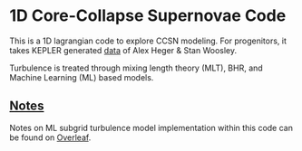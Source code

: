 # 1D Core-Collapse Supernovae Code

This is a 1D lagrangian code to explore CCSN modeling. For progenitors, it takes KEPLER generated [data](https://2sn.org/stellarevolution/) of Alex Heger & Stan Woosley.

Turbulence is treated through mixing length theory (MLT), BHR, and Machine Learning (ML) based models.

## [Notes](https://www.overleaf.com/read/pgsnmxgdjkrq)

Notes on ML subgrid turbulence model implementation within this code can be found on [Overleaf](https://www.overleaf.com/read/pgsnmxgdjkrq).
